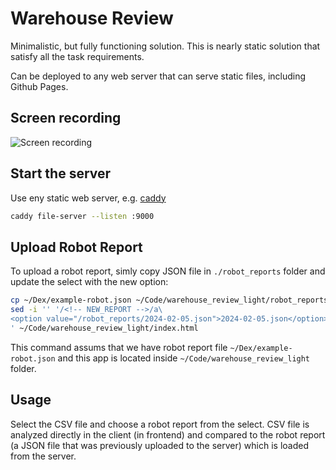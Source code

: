 # Warehouse Review

Minimalistic, but fully functioning solution. This is nearly static solution that satisfy all the task requirements.

Can be deployed to any web server that can serve static files, including Github Pages.

## Screen recording

![Screen recording](SCREEN_RECORDING_LIGHT.gif "Screen recording")

## Start the server

Use eny static web server, e.g. [caddy](https://caddyserver.com/docs/install#homebrew-mac)

~~~sh
caddy file-server --listen :9000
~~~

## Upload Robot Report

To upload a robot report, simly copy JSON file in `./robot_reports` folder and update the select with the new option:

~~~sh
cp ~/Dex/example-robot.json ~/Code/warehouse_review_light/robot_reports/2024-02-05.json && \
sed -i '' '/<!-- NEW_REPORT -->/a\
<option value="/robot_reports/2024-02-05.json">2024-02-05.json</option>\
' ~/Code/warehouse_review_light/index.html
~~~

This command assums that we have robot report file `~/Dex/example-robot.json` and this app is located inside `~/Code/warehouse_review_light` folder.

## Usage

Select the CSV file and choose a robot report from the select. CSV file is analyzed directly in the client (in frontend) and compared to the robot report (a JSON file that was previously uploaded to the server) which is loaded from the server.
